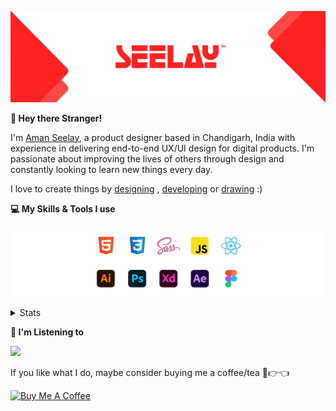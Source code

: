 [![banner](./images/seelay.svg)](https://www.seelay.in)

**👋 Hey there Stranger!**

I'm [Aman Seelay](https://www.seelay.in), a product designer based in Chandigarh, India with experience in delivering end-to-end UX/UI design for digital products. I'm passionate about improving the lives of others through design and constantly looking to learn new things every day.

I love to create things by [designing](https://www.seelay.in/#work) , [developing](https://www.seelay.in/#projects) or [drawing](https://art.seelay.in) :)

**💻 My Skills & Tools I use**

[![banner](./images/skills&tools.svg)](https://www.seelay.in/about)

<details>
  <summary>Stats</summary>

---

<!--START_SECTION:waka-->
![Profile Views](http://img.shields.io/badge/Profile%20Views-6-blue)

**🐱 My GitHub Data** 

> 🏆 91 Contributions in the Year 2023
 > 
> 📦 697.6 kB Used in GitHub's Storage 
 > 
> 💼 Opted to Hire
 > 
> 📜 1 Public Repository 
 > 
> 🔑 45 Private Repositories  
 > 
**I'm a Night 🦉** 

```text
🌞 Morning      145 commits       ████░░░░░░░░░░░░░░░░░░░░░   17.49 % 
🌆 Daytime      106 commits       ███░░░░░░░░░░░░░░░░░░░░░░   12.79 % 
🌃 Evening      211 commits       ██████░░░░░░░░░░░░░░░░░░░   25.45 % 
🌙 Night        367 commits       ███████████░░░░░░░░░░░░░░   44.27 % 

```
📅 **I'm Most Productive on Sunday** 

```text
Monday         152 commits       ████░░░░░░░░░░░░░░░░░░░░░   18.34 % 
Tuesday        120 commits       ███░░░░░░░░░░░░░░░░░░░░░░   14.48 % 
Wednesday       86 commits       ██░░░░░░░░░░░░░░░░░░░░░░░   10.37 % 
Thursday       112 commits       ███░░░░░░░░░░░░░░░░░░░░░░   13.51 % 
Friday          68 commits       ██░░░░░░░░░░░░░░░░░░░░░░░   08.20 % 
Saturday       104 commits       ███░░░░░░░░░░░░░░░░░░░░░░   12.55 % 
Sunday         187 commits       █████░░░░░░░░░░░░░░░░░░░░   22.56 % 

```


📊 **This Week I Spent My Time On** 

```text
⌚︎ Time Zone: Asia/Kolkata

💬 Programming Languages: 
Text                     11 mins             ████████████░░░░░░░░░░░░░   51.25 % 
JSON                     10 mins             ███████████░░░░░░░░░░░░░░   43.53 % 
JavaScript               0 secs              █░░░░░░░░░░░░░░░░░░░░░░░░   04.21 % 
HTML                     0 secs              ░░░░░░░░░░░░░░░░░░░░░░░░░   01.01 % 

🔥 Editors: 
VS Code                  22 mins             █████████████████████████   100.00 % 

💻 Operating System: 
Windows                  22 mins             █████████████████████████   100.00 % 

```

**I Mostly Code in JavaScript** 

```text
JavaScript               30 repos            ████████████████░░░░░░░░░   63.83 % 
TypeScript               14 repos            ███████░░░░░░░░░░░░░░░░░░   29.79 % 
Java                     3 repos             █░░░░░░░░░░░░░░░░░░░░░░░░   06.38 % 

```



 Last Updated on 19/02/2023 06:40:03 UTC
<!--END_SECTION:waka-->

---

 </details>

**🎵 I'm Listening to**

<object data="https://now-play.vercel.app/api/generate?uid=7a17a86e-d6b7-43b5-8d9c-1d6dae42a779" >

  <img src="https://now-play.vercel.app/api/generate?uid=7a17a86e-d6b7-43b5-8d9c-1d6dae42a779" />

</object>

If you like what I do, maybe consider buying me a coffee/tea 🥺👉👈

<a href="https://www.buymeacoffee.com/seelay" target="_blank"><img src="https://cdn.buymeacoffee.com/buttons/v2/default-red.png" alt="Buy Me A Coffee" width="150" ></a>
